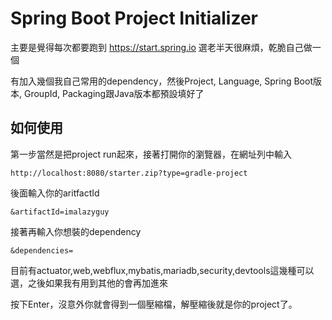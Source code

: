 # Spring Boot Project Initializer

主要是覺得每次都要跑到 https://start.spring.io 選老半天很麻煩，乾脆自己做一個

有加入幾個我自己常用的dependency，然後Project, Language, Spring Boot版本, GroupId, Packaging跟Java版本都預設填好了

## 如何使用

第一步當然是把project run起來，接著打開你的瀏覽器，在網址列中輸入

```
http://localhost:8080/starter.zip?type=gradle-project

```

後面輸入你的aritfactId

```
&artifactId=imalazyguy
```

接著再輸入你想裝的dependency

```
&dependencies=
```

目前有actuator,web,webflux,mybatis,mariadb,security,devtools這幾種可以選，之後如果我有用到其他的會再加進來

按下Enter，沒意外你就會得到一個壓縮檔，解壓縮後就是你的project了。
